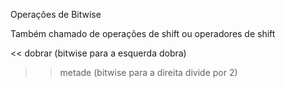 Operações de Bitwise

Também chamado de operações de shift ou operadores de shift

<< dobrar (bitwise para a esquerda dobra)
>> metade (bitwise para a direita divide por 2)
